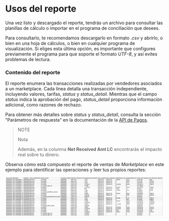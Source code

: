 # Usos del reporte

Una vez listo y descargado el reporte, tendrás un archivo para consultar las planillas de cálculo o importar en el programa de conciliación que desees.

Para consultarlo, te recomendamos descargarlo en formato *.csv* y abrirlo, o bien en una hoja de cálculos, o bien en cualquier programa de visualización. Si eliges esta última opción, es importante que configures previamente el programa para que soporte el formato *UTF-8*, y así evites problemas de lectura.

### Contenido del reporte

El reporte enumera las transacciones realizadas por vendedores asociados a un marketplace. Cada línea detalla una transacción independiente, incluyendo valores, tarifas, *status* y *status_detail*. Mientras que el campo *status* indica la aprobación del pago, *status_detail* proporciona información adicional, como razones de rechazo.

Para obtener más detalles sobre *status* y *status_detail*, consulta la sección "Parámetros de respuesta" en la documentación de la [API de Pagos](https://www.mercadopago.com.ar/developers/es/reference/payments/_payments/post).

> NOTE
>
> Nota
> 
> Además, en la columna **Net Received Amt LC** encontrarás el impacto real sobre tu dinero.

Observa cómo está compuesto el reporte de ventas de *Marketplace* en este ejemplo para identificar las operaciones y leer tus propios reportes:

![Ejemplo para identificar las operaciones y leer tus propios reportes](/images/manage-account/reports/marketplace-sales/image2.png)